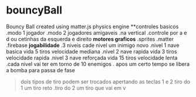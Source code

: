 # bouncyBall
Bouncy Ball created using matter.js physics engine
**controles basicos .modo 1 jogador .modo 2 jogadores amigaveis .na vertical .controle por a e d ou cetinhas da esquerda e direito 
**motores graficos** 
.sprites .matter .firebase 
**jogabilidade** 
.3 niveis cade nivel um inimigo novo 
.nivel 1 nave basica vida 5 tiros velocidade mediana 
.nivel 2 nave rapida vida 3 tiros velocidade rapida .nivel 3 nave reforçada vida 15 tiros velocidade lenta .cada nivel vai ter em torno de 10 enemigos .
apos um certo tempo se libera a bomba para passa de fase 
>dois tipos de tiro podem ser trocados apertando as teclas 1 e 2 
>tiro do 1 um tiro reto .tiro do 2 um tiro que vai em v
